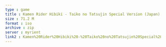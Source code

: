 ```yaml
---
type : game
title : Kamen Rider Hibiki - Taiko no Tatsujin Special Version (Japan)
size : 71.2 M
format : iso
archive : zip
server : myrient
link2 : Kamen%20Rider%20Hibiki%20-%20Taiko%20no%20Tatsujin%20Special%20Version%20%28Japan%29
---
```

